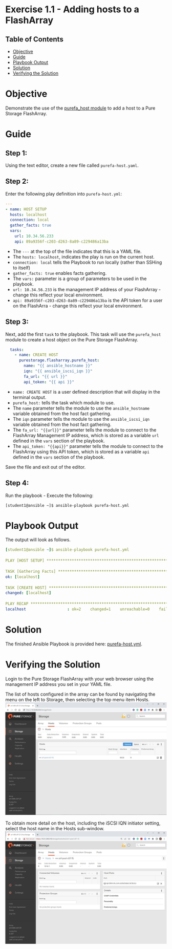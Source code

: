 # Exercise 1.1 - Adding hosts to a FlashArray

## Table of Contents

- [Objective](#objective)
- [Guide](#guide)
- [Playbook Output](#playbook-outbook)
- [Solution](#solution)
- [Verifying the Solution](#verifying-the-solution)

# Objective

Demonstrate the use of the [purefa_host module](https://docs.ansible.com/ansible/latest/collections/purestorage/flasharray/purefa_host_module.html) to add a host to a Pure Storage FlashArray.

# Guide

## Step 1:

Using the text editor, create a new file called `purefa-host.yaml`.

## Step 2:

Enter the following play definition into `purefa-host.yml`:

``` yaml
---
- name: HOST SETUP
  hosts: localhost
  connection: local
  gather_facts: true
  vars:
    url: 10.34.56.233
    api: 89a9356f-c203-d263-8a89-c229486a13ba
```

- The `---` at the top of the file indicates that this is a YAML file.
- The `hosts: localhost`, indicates the play is run on the current host.
- `connection: local` tells the Playbook to run locally (rather than SSHing to itself)
- `gather_facts: true` enables facts gathering.  
- The `vars:` parameter is a group of parameters to be used in the playbook.
- `url: 10.34.56.233` is the management IP address of your FlashArray - change this reflect your local environment.
- `api: 89a9356f-c203-d263-8a89-c229486a13ba` is the API token for a user on the FlashArra - change this reflect your local environment.

## Step 3:

Next, add the first `task` to the playbook. This task will use the `purefa_host` module to create a host object on the Pure Storage FlashArray.

``` yaml
  tasks:
    - name: CREATE HOST
      purestorage.flasharray.purefa_host:
        name: "{{ ansible_hostname }}"
        iqn: "{{ ansible_iscsi_iqn }}"
        fa_url: "{{ url }}"
        api_token: "{{ api }}"
```

- `name: CREATE HOST` is a user defined description that will display in the terminal output.
- `purefa_host:` tells the task which module to use.
- The `name` parameter tells the module to use the `ansible_hostname` variable obtained from the host fact gathering.
- The `iqn` parameter tells the module to use the `ansible_iscsi_iqn` variable obtained from the host fact gathering.
- The `fa_url: "{{url}}"` parameter tells the module to connect to the FlashArray Management IP address, which is stored as a variable `url` defined in the `vars` section of the playbook.
- The `api_token: "{{api}}"` parameter tells the module to connect to the FlashArray using this API token, which is stored as a variable `api` defined in the `vars` section of the playbook.

Save the file and exit out of the editor.

## Step 4:

Run the playbook - Execute the following:

```
[student1@ansible ~]$ ansible-playbook purefa-host.yml
```

# Playbook Output

The output will look as follows.

```yaml
[student1@ansible ~]$ ansible-playbook purefa-host.yml

PLAY [HOST SETUP] *******************************************************************************************************

TASK [Gathering Facts] **************************************************************************************************
ok: [localhost]

TASK [CREATE HOST] ******************************************************************************************************
changed: [localhost]

PLAY RECAP **************************************************************************************************************
localhost                  : ok=2    changed=1    unreachable=0    failed=0    skipped=0    rescued=0    ignored=0
```

# Solution

The finished Ansible Playbook is provided here: [purefa-host.yml](https://github.com/PureStorage-OpenConnect/ansible-workshop/blob/main/1.1-add-host/purefa-host.yaml).

# Verifying the Solution

Login to the Pure Storage FlashArray with your web browser using the management IP address you set in your YAML file.

The list of hosts configured in the array can be found by navigating the menu on the left to Storage, then selecting the top menu item Hosts.![hosts](host.png)


To obtain more detail on the host, including the iSCSI IQN initiator setting, select the host name in the Hosts sub-window.![host-detail](host-detail.png)

